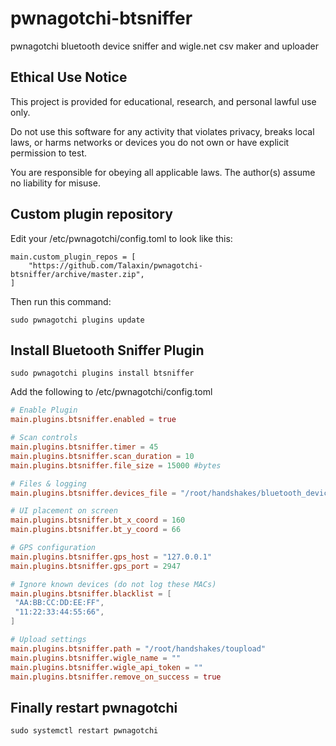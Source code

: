 # pwnagotchi-btsniffer
pwnagotchi bluetooth device sniffer and wigle.net csv maker and uploader

## Ethical Use Notice
This project is provided for educational, research, and personal lawful use only.

Do not use this software for any activity that violates privacy, breaks local laws, or harms networks or devices you do not own or have explicit permission to test.

You are responsible for obeying all applicable laws. The author(s) assume no liability for misuse.



## Custom plugin repository

Edit your /etc/pwnagotchi/config.toml to look like this:
```
main.custom_plugin_repos = [
    "https://github.com/Talaxin/pwnagotchi-btsniffer/archive/master.zip",
]
```
Then run this command:
```
sudo pwnagotchi plugins update
```
## Install Bluetooth Sniffer Plugin
```
sudo pwnagotchi plugins install btsniffer
```
Add the following to /etc/pwnagotchi/config.toml
```toml
# Enable Plugin
main.plugins.btsniffer.enabled = true

# Scan controls
main.plugins.btsniffer.timer = 45
main.plugins.btsniffer.scan_duration = 10
main.plugins.btsniffer.file_size = 15000 #bytes

# Files & logging
main.plugins.btsniffer.devices_file = "/root/handshakes/bluetooth_devices.csv"

# UI placement on screen
main.plugins.btsniffer.bt_x_coord = 160
main.plugins.btsniffer.bt_y_coord = 66

# GPS configuration
main.plugins.btsniffer.gps_host = "127.0.0.1"
main.plugins.btsniffer.gps_port = 2947

# Ignore known devices (do not log these MACs)
main.plugins.btsniffer.blacklist = [
 "AA:BB:CC:DD:EE:FF",
 "11:22:33:44:55:66",
]

# Upload settings
main.plugins.btsniffer.path = "/root/handshakes/toupload"
main.plugins.btsniffer.wigle_name = ""
main.plugins.btsniffer.wigle_api_token = ""
main.plugins.btsniffer.remove_on_success = true
```
## Finally restart pwnagotchi
```
sudo systemctl restart pwnagotchi
